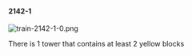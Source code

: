 #### 2142-1
![train-2142-1-0.png](https://github.com/lil-lab/nlvr/raw/master/nlvr/train/images/63/train-2142-1-0.png "train-2142-1-0.png")

There is 1 tower that contains at least 2 yellow blocks